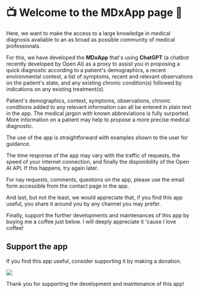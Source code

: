 # :tv: Welcome to the MDxApp page :hospital:

Here, we want to make the access to a large knowledge in 
medical diagnosis available to an as broad as possible community of 
medical professionals.  

For this, we have developed the **MDxApp** that's using **ChatGPT** 
(a chatbot recently developed by Open AI) as a proxy to assist you in proposing 
a quick diagnostic according to a patient's demographics, a recent environmental context, 
a list of symptoms, recent and relevant observations on the patient's state, and any existing 
chronic condition(s) followed by indications on any existing treatment(s). 

Patient's demographics, context, symptoms, observations, chronic conditions added to any relevant information 
can all be entered in plain text in the app. The medical jargon with known abbreviations is fully surported. 
More information on a patient may help to propose a more precise medical diagnostic. 

The use of the app is straightforward with examples shown to the user for guidance. 

The time response of the app may vary with the traffic of requests, the speed of your internet connection, and 
finally the disponibility of the Open AI API. If this happens, try again later. 

For nay requests, comments, questions on the app, please use the email form accessible from the contact page in the 
app. 

And last, but not the least, we would appreciate that, if you find this app useful, you share it around you by any 
channel you may prefer. 

Finally, support the further developments and maintenances of this app by buying me a coffee just below. I will deeply 
appreciate it 'cause I love coffee! 

## Support the app

If you find this app useful, consider supporting it by making a donation.

<a href="https://www.buymeacoffee.com/geonosislaX"><img src="https://img.buymeacoffee.com/button-api/?text=Buy me a coffee&emoji=&slug=geonosislaX&button_colour=FFDD00&font_colour=000000&font_family=Cookie&outline_colour=000000&coffee_colour=ffffff" /></a>

Thank you for supporting the development and maintenance of this app!